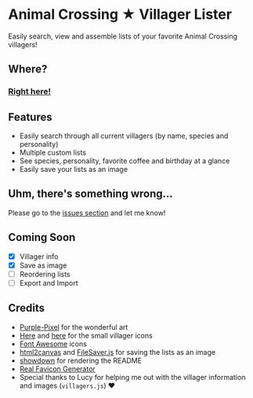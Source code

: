 # Animal Crossing ★ Villager Lister
Easily search, view and assemble lists of your favorite Animal Crossing villagers!

## Where?
### [**Right here!**](https://maxzilla60.github.io/AC-Lister/)

## Features
- Easily search through all current villagers (by name, species and personality)
- Multiple custom lists
- See species, personality, favorite coffee and birthday at a glance
- Easily save your lists as an image

## Uhm, there's something wrong...
Please go to the [issues section](https://github.com/Maxzilla60/AC-Lister/issues) and let me know!

## Coming Soon
- [x] Villager info
- [x] Save as image
- [ ] Reordering lists
- [ ] Export and Import

## Credits
- [Purple-Pixel](https://purple-pixel.tumblr.com/) for the wonderful art
- [Here](http://kelseycrossing.com/post/149344517906/animal-crossing-pixel-masterpost) and [here](http://reguluscrossing.tumblr.com/post/153233705592/tried-to-edit-some-of-rehoeass-pixels-to-make) for the small villager icons
- [Font Awesome](http://fontawesome.io/) icons
- [html2canvas](https://html2canvas.hertzen.com/) and [FileSaver.js](https://github.com/eligrey/FileSaver.js/) for saving the lists as an image
- [showdown](https://github.com/showdownjs/showdown) for rendering the README
- [Real Favicon Generator](http://realfavicongenerator.net/)
- Special thanks to Lucy for helping me out with the villager information and images (`villagers.js`) ♥
